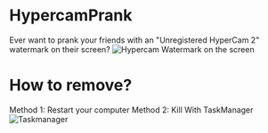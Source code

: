 # HypercamPrank
Ever want to prank your friends with an "Unregistered HyperCam 2" watermark on their screen?
![Hypercam Watermark on the screen](https://i.imgur.com/72mNTyB.png)
# How to remove?
Method 1:
Restart your computer
Method 2:
Kill With TaskManager
![Taskmanager](https://i.imgur.com/JREJVW5.png)
